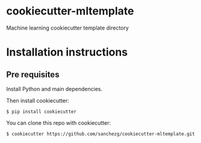# cookiecutter-mltemplate
Machine learning cookiecutter template directory

# Installation instructions

## Pre requisites

Install Python and main dependencies.

Then install cookiecutter:

```
$ pip install cookiecutter
```

You can clone this repo with cookiecutter:

```
$ cookiecutter https://github.com/sanchezg/cookiecutter-mltemplate.git
```
